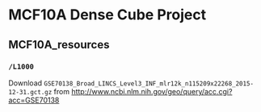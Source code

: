 # MCF10A Dense Cube Project
## MCF10A_resources
### `/L1000`

Download `GSE70138_Broad_LINCS_Level3_INF_mlr12k_n115209x22268_2015-12-31.gct.gz` from http://www.ncbi.nlm.nih.gov/geo/query/acc.cgi?acc=GSE70138